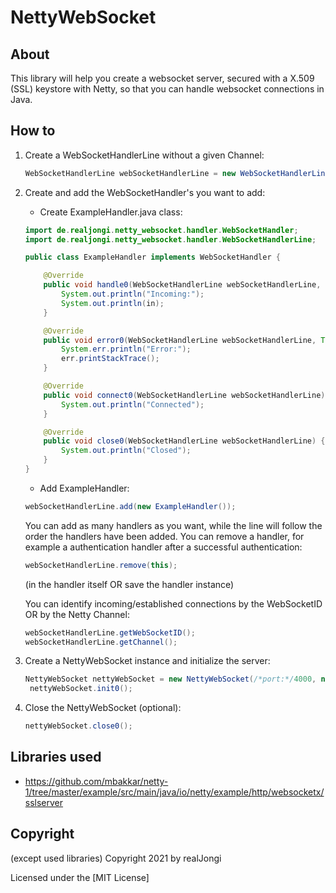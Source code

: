 # NettyWebSocket

## About

This library will help you create a websocket server, secured with a X.509 (SSL) keystore with Netty, so that you can handle websocket connections in Java.

## How to

1. Create a WebSocketHandlerLine without a given Channel:

      ```java
      WebSocketHandlerLine webSocketHandlerLine = new WebSocketHandlerLine(null);
      ```
   
2. Create and add the WebSocketHandler's you want to add:

      * Create ExampleHandler.java class:
      
    
      ```java
      import de.realjongi.netty_websocket.handler.WebSocketHandler;
      import de.realjongi.netty_websocket.handler.WebSocketHandlerLine;

      public class ExampleHandler implements WebSocketHandler {

          @Override
          public void handle0(WebSocketHandlerLine webSocketHandlerLine, String in) {
              System.out.println("Incoming:");
              System.out.println(in);
          }

          @Override
          public void error0(WebSocketHandlerLine webSocketHandlerLine, Throwable err) {
              System.err.println("Error:");
              err.printStackTrace();
          }

          @Override
          public void connect0(WebSocketHandlerLine webSocketHandlerLine) {
              System.out.println("Connected");
          }

          @Override
          public void close0(WebSocketHandlerLine webSocketHandlerLine) {
              System.out.println("Closed");
          }
      }
      ```
      
      * Add ExampleHandler:
      
      
      ```java
      webSocketHandlerLine.add(new ExampleHandler());
      ```
      
      You can add as many handlers as you want, while the line will follow the order the handlers have been added.
      You can remove a handler, for example a authentication handler after a successful authentication:
      
      ```java
      webSocketHandlerLine.remove(this);
      ```
      (in the handler itself OR save the handler instance)
      
      You can identify incoming/established connections by the WebSocketID OR by the Netty Channel:
      
      ```java
      webSocketHandlerLine.getWebSocketID();
      webSocketHandlerLine.getChannel();
      ```
      
3. Create a NettyWebSocket instance and initialize the server:

     ```java
     NettyWebSocket nettyWebSocket = new NettyWebSocket(/*port:*/4000, new WebSocketKeystore(/*path to keystore file:*/"server.keystore", /*password for keystore file:*/"password"), webSocketHandlerLine);
      nettyWebSocket.init0();
      ```
      
4. Close the NettyWebSocket (optional):

     ```java
     nettyWebSocket.close0();
     ```

## Libraries used

* https://github.com/mbakkar/netty-1/tree/master/example/src/main/java/io/netty/example/http/websocketx/sslserver

## Copyright

(except used libraries) Copyright 2021 by realJongi

Licensed under the [MIT License]
